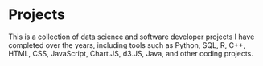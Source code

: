 # Projects

This is a collection of data science and software developer projects I have completed over the years, including tools such as Python, SQL, R, C++, HTML, CSS, JavaScript, Chart.JS, d3.JS, Java, and other coding projects.
